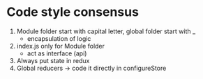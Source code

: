 # Code style consensus

1. Module folder start with capital letter, global folder start with _
    - encapsulation of logic
1. index.js only for Module folder
    - act as interface (api)
1. Always put state in redux
1. Global reducers -> code it directly in configureStore
